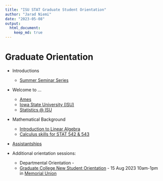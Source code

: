 ```yaml
---
title: "ISU STAT Graduate Student Orientation"
author: "Jarad Niemi"
date: "2023-05-08"
output: 
  html_document:
    keep_md: true
---
```


# Graduate Orientation 

- Introductions
  - [Summer Seminar Series](files/SummerSeminarSeries.pdf)
- Welcome to ...
  - [Ames](ames.html) 
  - [Iowa State University (ISU)](isu.html) 
  - [Statistics @ ISU](stat.html) 
- Mathematical Background
  - [Introduction to Linear Algebra](files/StatLinearAlgebraIntro.pdf)
  - [Calculus skills for STAT 542 & 543](files/STAT542_543_Calculus.pdf)
- [Assistantships](files/Assistantships.docx)
  
  
- Additional orientation sessions:
  - Departmental Orientation - 
  - [Graduate College New Student Orientation](https://www.grad-college.iastate.edu/student/orientation/) - 15 Aug 2023 10am-1pm in [Memorial Union](https://www.mu.iastate.edu/)
  
